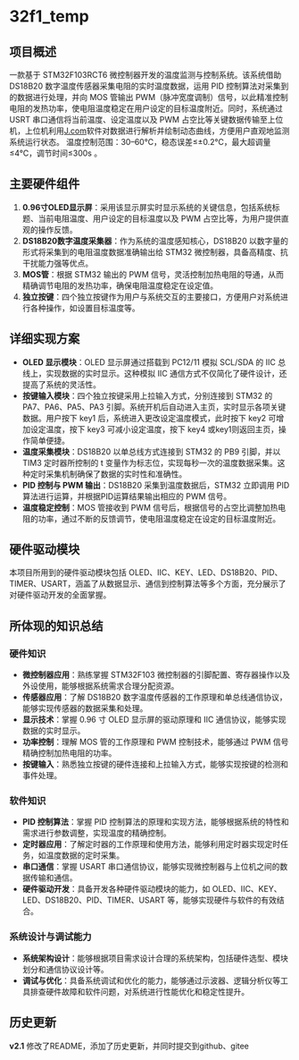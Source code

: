 # 32f1_temp

## 项目概述
一款基于 STM32F103RCT6 微控制器开发的温度监测与控制系统。该系统借助 DS18B20 数字温度传感器采集电阻的实时温度数据，运用 PID 控制算法对采集到的数据进行处理，并向 MOS 管输出 PWM（脉冲宽度调制）信号，以此精准控制电阻的发热功率，使电阻温度稳定在用户设定的目标温度附近。同时，系统通过 USRT 串口通信将当前温度、设定温度以及 PWM 占空比等关键数据传输至上位机，上位机利用[J.com](https://j.com/)软件对数据进行解析并绘制动态曲线，方便用户直观地监测系统运行状态。 温度控制范围：30–60℃，稳态误差≤±0.2℃，最大超调量≤4℃，调节时间≤300s 。

## 主要硬件组件

1. **0.96寸OLED显示屏**：采用该显示屏实时显示系统的关键信息，包括系统标题、当前电阻温度、用户设定的目标温度以及 PWM 占空比等，为用户提供直观的操作反馈。
2. **DS18B20数字温度采集器**：作为系统的温度感知核心，DS18B20 以数字量的形式将采集到的电阻温度数据准确输出给 STM32 微控制器，具备高精度、抗干扰能力强等优点。
3. **MOS管**：根据 STM32 输出的 PWM 信号，灵活控制加热电阻的导通，从而精确调节电阻的发热功率，确保电阻温度稳定在设定值。
4. **独立按键**：四个独立按键作为用户与系统交互的主要接口，方便用户对系统进行各种操作，如设置目标温度等。

## 详细实现方案

- **OLED 显示模块**：OLED 显示屏通过搭载到 PC12/11 模拟 SCL/SDA 的 IIC 总线上，实现数据的实时显示。这种模拟 IIC 通信方式不仅简化了硬件设计，还提高了系统的灵活性。
- **按键输入模块**：四个独立按键采用上拉输入方式，分别连接到 STM32 的 PA7、PA6、PA5、PA3 引脚。系统开机后自动进入主页，实时显示各项关键数据。用户按下 key1 后，系统进入更改设定温度模式，此时按下 key2 可增加设定温度，按下 key3 可减小设定温度，按下 key4 或key1则返回主页，操作简单便捷。
- **温度采集模块**：DS18B20 以单总线方式连接到 STM32 的 PB9 引脚，并以 TIM3 定时器所控制的 t 变量作为标志位，实现每秒一次的温度数据采集。这种定时采集机制确保了数据的实时性和准确性。
- **PID 控制与 PWM 输出**：DS18B20 采集到温度数据后，STM32 立即调用 PID 算法进行运算，并根据PID运算结果输出相应的 PWM 信号。
- **温度稳定控制**：MOS 管接收到 PWM 信号后，根据信号的占空比调整加热电阻的功率，通过不断的反馈调节，使电阻温度稳定在设定的目标温度附近。

## 硬件驱动模块

本项目所用到的硬件驱动模块包括 OLED、IIC、KEY、LED、DS18B20、PID、TIMER、USART，涵盖了从数据显示、通信到控制算法等多个方面，充分展示了对硬件驱动开发的全面掌握。

## 所体现的知识总结

### 硬件知识

- **微控制器应用**：熟练掌握 STM32F103 微控制器的引脚配置、寄存器操作以及外设使用，能够根据系统需求合理分配资源。
- **传感器应用**：了解 DS18B20 数字温度传感器的工作原理和单总线通信协议，能够实现传感器的数据采集和处理。
- **显示技术**：掌握 0.96 寸 OLED 显示屏的驱动原理和 IIC 通信协议，能够实现数据的实时显示。
- **功率控制**：理解 MOS 管的工作原理和 PWM 控制技术，能够通过 PWM 信号精确控制加热电阻的功率。
- **按键输入**：熟悉独立按键的硬件连接和上拉输入方式，能够实现按键的检测和事件处理。

### 软件知识

- **PID 控制算法**：掌握 PID 控制算法的原理和实现方法，能够根据系统的特性和需求进行参数调整，实现温度的精确控制。
- **定时器应用**：了解定时器的工作原理和使用方法，能够利用定时器实现定时任务，如温度数据的定时采集。
- **串口通信**：掌握 USART 串口通信协议，能够实现微控制器与上位机之间的数据传输和通信。
- **硬件驱动开发**：具备开发各种硬件驱动模块的能力，如 OLED、IIC、KEY、LED、DS18B20、PID、TIMER、USART 等，能够实现硬件与软件的有效结合。

### 系统设计与调试能力

- **系统架构设计**：能够根据项目需求设计合理的系统架构，包括硬件选型、模块划分和通信协议设计等。
- **调试与优化**：具备系统调试和优化的能力，能够通过示波器、逻辑分析仪等工具排查硬件故障和软件问题，对系统进行性能优化和稳定性提升。

## 历史更新

**v2.1** 修改了README，添加了历史更新，并同时提交到github、gitee

